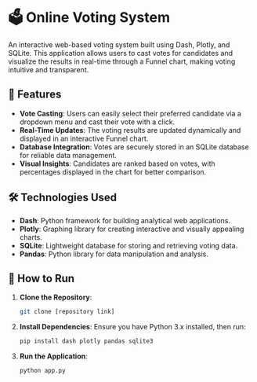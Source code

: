 # 🗳️ Online Voting System

An interactive web-based voting system built using Dash, Plotly, and SQLite. This application allows users to cast votes for candidates and visualize the results in real-time through a Funnel chart, making voting intuitive and transparent.

## 🚀 Features

- **Vote Casting**: Users can easily select their preferred candidate via a dropdown menu and cast their vote with a click.
- **Real-Time Updates**: The voting results are updated dynamically and displayed in an interactive Funnel chart.
- **Database Integration**: Votes are securely stored in an SQLite database for reliable data management.
- **Visual Insights**: Candidates are ranked based on votes, with percentages displayed in the chart for better comparison.

## 🛠️ Technologies Used

- **Dash**: Python framework for building analytical web applications.
- **Plotly**: Graphing library for creating interactive and visually appealing charts.
- **SQLite**: Lightweight database for storing and retrieving voting data.
- **Pandas**: Python library for data manipulation and analysis.

## 📖 How to Run

1. **Clone the Repository**:
    ```bash
    git clone [repository link]
    ```

2. **Install Dependencies**:
    Ensure you have Python 3.x installed, then run:
    ```bash
    pip install dash plotly pandas sqlite3
    ```

3. **Run the Application**:
    ```bash
    python app.py
    ```


